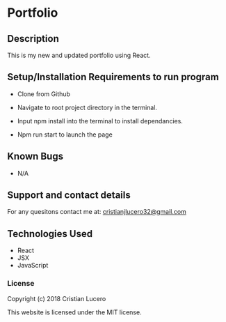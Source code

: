 # Portfolio

## Description

This is my new and updated portfolio using React.

## Setup/Installation Requirements to run program

- Clone from Github

- Navigate to root project directory in the terminal.

- Input npm install into the terminal to install dependancies.

- Npm run start to launch the page


## Known Bugs

- N/A

## Support and contact details

For any quesitons contact me at: cristianjlucero32@gmail.com

## Technologies Used

- React
- JSX
- JavaScript

### License

Copyright (c) 2018 Cristian Lucero

This website is licensed under the MIT license.